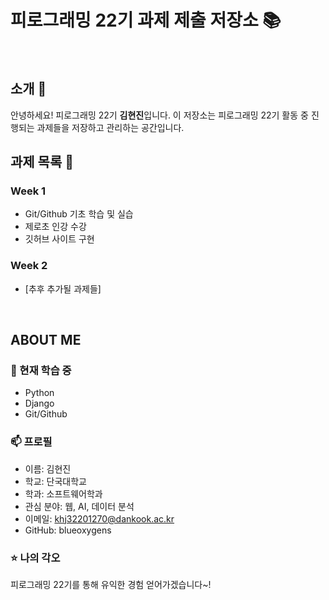 # 피로그래밍 22기 과제 제출 저장소 📚
<br>

## 소개 🚀
안녕하세요! 피로그래밍 22기 <strong>김현진</strong>입니다.
이 저장소는 피로그래밍 22기 활동 중 진행되는 과제들을 저장하고 관리하는 공간입니다.
<br>

## 과제 목록 📕
### Week 1
- Git/Github 기초 학습 및 실습
- 제로초 인강 수강
- 깃허브 사이트 구현

### Week 2
- [추후 추가될 과제들]
<br>

## ABOUT ME
### 🌱 현재 학습 중
- Python
- Django
- Git/Github

### 📫 프로필
- 이름: 김현진
- 학교: 단국대학교
- 학과: 소프트웨어학과
- 관심 분야: 웹, AI, 데이터 분석
- 이메일: khj32201270@dankook.ac.kr
- GitHub: blueoxygens

### ⭐ 나의 각오
피로그래밍 22기를 통해 유익한 경험 얻어가겠습니다~!